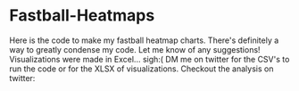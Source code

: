 # Fastball-Heatmaps
Here is the code to make my fastball heatmap charts. There's definitely a way to greatly condense my code. Let me know of any suggestions!
Visualizations were made in Excel... sigh:(
DM me on twitter for the CSV's to run the code or for the XLSX of visualizations.
Checkout the analysis on twitter: 
